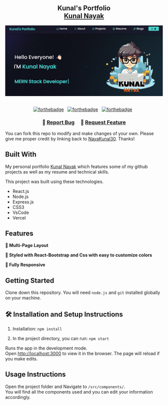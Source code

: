 <h2 align="center">
 Kunal's Portfolio <br/>
  <a href="https://my-portfolio-kunal-nayak.vercel.app/" target="_blank">Kunal Nayak</a>
</h2>
<div align="center">
  <img alt="Demo" src="./src/Assets/demoimage.png" />
</div>

<br/>

<center>

[![forthebadge](https://forthebadge.com/images/badges/built-with-love.svg)](https://forthebadge.com) &nbsp;
[![forthebadge](https://forthebadge.com/images/badges/made-with-javascript.svg)](https://forthebadge.com) &nbsp;
[![forthebadge](https://forthebadge.com/images/badges/open-source.svg)](https://forthebadge.com) &nbsp;

</center>

<h3 align="center">
    🔹
    <a href="https://github.com/NayaKunal30/MyPortfolio-Kunal-Nayak/issues">Report Bug</a> &nbsp; &nbsp;
    🔹
    <a href="https://github.com/NayaKunal30/MyPortfolio-Kunal-Nayak/issues">Request Feature</a>
</h3>

You can fork this repo to modify and make changes of your own. Please give me proper credit by linking back to [NayaKunal30](https://my-portfolio-kunal-nayak.vercel.app/). Thanks!

## Built With

My personal portfolio <a href="https://my-portfolio-kunal-nayak.vercel.app/" target="_blank">Kunal Nayak</a> which features some of my github projects as well as my resume and technical skills.<br/>

This project was built using these technologies.

- React.js
- Node.js
- Express.js
- CSS3
- VsCode
- Vercel

## Features

**📖 Multi-Page Layout**

**🎨 Styled with React-Bootstrap and Css with easy to customize colors**

**📱 Fully Responsive**

## Getting Started

Clone down this repository. You will need `node.js` and `git` installed globally on your machine.

## 🛠 Installation and Setup Instructions

1. Installation: `npm install`

2. In the project directory, you can run: `npm start`

Runs the app in the development mode.\
Open [http://localhost:3000](http://localhost:3000) to view it in the browser.
The page will reload if you make edits.

## Usage Instructions

Open the project folder and Navigate to `/src/components/`. <br/>
You will find all the components used and you can edit your information accordingly.



